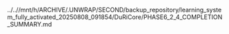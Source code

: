 ../..//mnt/h/ARCHIVE/.UNWRAP/SECOND/backup_repository/learning_system_fully_activated_20250808_091854/DuRiCore/PHASE6_2_4_COMPLETION_SUMMARY.md